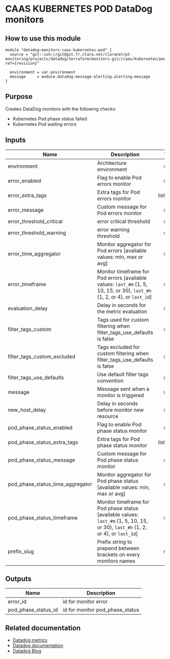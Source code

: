 # CAAS KUBERNETES POD DataDog monitors

## How to use this module

```
module "datadog-monitors-caas-kubernetes-pod" {
  source = "git::ssh://git@git.fr.clara.net/claranet/pt-monitoring/projects/datadog/terraform/monitors.git//caas/kubernetes/pod?ref={revision}"

  environment = var.environment
  message     = module.datadog-message-alerting.alerting-message
}

```

## Purpose

Creates DataDog monitors with the following checks:

- Kubernetes Pod phase status failed
- Kubernetes Pod waiting errors

## Inputs

| Name | Description | Type | Default | Required |
|------|-------------|:----:|:-----:|:-----:|
| environment | Architecture environment | string | n/a | yes |
| error\_enabled | Flag to enable Pod errors monitor | string | `"true"` | no |
| error\_extra\_tags | Extra tags for Pod errors monitor | list(string) | `[]` | no |
| error\_message | Custom message for Pod errors monitor | string | `""` | no |
| error\_threshold\_critical | error critical threshold | string | `"0.5"` | no |
| error\_threshold\_warning | error warning threshold | string | `"0"` | no |
| error\_time\_aggregator | Monitor aggregator for Pod errors [available values: min, max or avg] | string | `"min"` | no |
| error\_timeframe | Monitor timeframe for Pod errors [available values: `last_#m` (1, 5, 10, 15, or 30), `last_#h` (1, 2, or 4), or `last_1d`] | string | `"last_15m"` | no |
| evaluation\_delay | Delay in seconds for the metric evaluation | string | `"15"` | no |
| filter\_tags\_custom | Tags used for custom filtering when filter_tags_use_defaults is false | string | `"*"` | no |
| filter\_tags\_custom\_excluded | Tags excluded for custom filtering when filter_tags_use_defaults is false | string | `""` | no |
| filter\_tags\_use\_defaults | Use default filter tags convention | string | `"true"` | no |
| message | Message sent when a monitor is triggered | string | n/a | yes |
| new\_host\_delay | Delay in seconds before monitor new resource | string | `"300"` | no |
| pod\_phase\_status\_enabled | Flag to enable Pod phase status monitor | string | `"true"` | no |
| pod\_phase\_status\_extra\_tags | Extra tags for Pod phase status monitor | list(string) | `[]` | no |
| pod\_phase\_status\_message | Custom message for Pod phase status monitor | string | `""` | no |
| pod\_phase\_status\_time\_aggregator | Monitor aggregator for Pod phase status [available values: min, max or avg] | string | `"max"` | no |
| pod\_phase\_status\_timeframe | Monitor timeframe for Pod phase status [available values: `last_#m` (1, 5, 10, 15, or 30), `last_#h` (1, 2, or 4), or `last_1d`] | string | `"last_5m"` | no |
| prefix\_slug | Prefix string to prepend between brackets on every monitors names | string | `""` | no |

## Outputs

| Name | Description |
|------|-------------|
| error\_id | id for monitor error |
| pod\_phase\_status\_id | id for monitor pod_phase_status |

## Related documentation

* [Datadog metrics](https://docs.datadoghq.com/agent/kubernetes/metrics/)
* [Datadog documentation](https://docs.datadoghq.com/integrations/kubernetes/)
* [Datadog Blog](https://www.datadoghq.com/blog/monitor-kubernetes-docker/)
